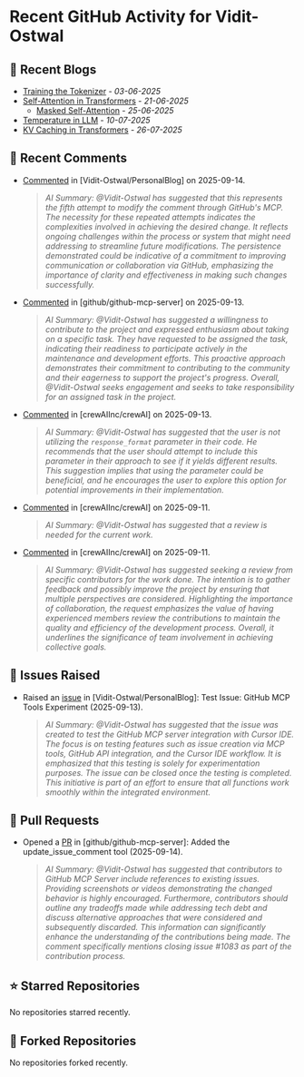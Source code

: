 # Recent GitHub Activity for Vidit-Ostwal

## 📝 Recent Blogs
- [Training the Tokenizer](https://www.notion.so/207e478805d48090b34fcc5c8e8c3c01?v=207e478805d480cfac6c000ca3c80482) - *03-06-2025*
- [Self-Attention in Transformers](https://www.notion.so/viditostwal/Self-Attention-in-Transformers-216e478805d48005b515fac90e1d76e0) - *21-06-2025*
  - [Masked Self-Attention](https://www.notion.so/viditostwal/Self-Attention-in-Transformers-216e478805d48005b515fac90e1d76e0) - *25-06-2025*
- [Temperature in LLM](https://open.substack.com/pub/viditostwal/p/how-does-temperature-changes-the?r=m52qu&utm_campaign=post&utm_medium=web&showWelcomeOnShare=false) - *10-07-2025*
- [KV Caching in Transformers](https://open.substack.com/pub/viditostwal/p/kv-key-value-cache-in-transformers?r=m52qu&utm_campaign=post&utm_medium=web&showWelcomeOnShare=false) - *26-07-2025*
## 💬 Recent Comments
- [Commented](https://github.com/Vidit-Ostwal/PersonalBlog/issues/1#issuecomment-3289157838) in [Vidit-Ostwal/PersonalBlog] on 2025-09-14.
  > *AI Summary: @Vidit-Ostwal has suggested that this represents the fifth attempt to modify the comment through GitHub's MCP. The necessity for these repeated attempts indicates the complexities involved in achieving the desired change. It reflects ongoing challenges within the process or system that might need addressing to streamline future modifications. The persistence demonstrated could be indicative of a commitment to improving communication or collaboration via GitHub, emphasizing the importance of clarity and effectiveness in making such changes successfully.*
- [Commented](https://github.com/github/github-mcp-server/issues/1083#issuecomment-3288814677) in [github/github-mcp-server] on 2025-09-13.
  > *AI Summary: @Vidit-Ostwal has suggested a willingness to contribute to the project and expressed enthusiasm about taking on a specific task. They have requested to be assigned the task, indicating their readiness to participate actively in the maintenance and development efforts. This proactive approach demonstrates their commitment to contributing to the community and their eagerness to support the project's progress. Overall, @Vidit-Ostwal seeks engagement and seeks to take responsibility for an assigned task in the project.*
- [Commented](https://github.com/crewAIInc/crewAI/issues/3480#issuecomment-3287600149) in [crewAIInc/crewAI] on 2025-09-13.
  > *AI Summary: @Vidit-Ostwal has suggested that the user is not utilizing the `response_format` parameter in their code. He recommends that the user should attempt to include this parameter in their approach to see if it yields different results. This suggestion implies that using the parameter could be beneficial, and he encourages the user to explore this option for potential improvements in their implementation.*
- [Commented](https://github.com/crewAIInc/crewAI/pull/3390#issuecomment-3278183875) in [crewAIInc/crewAI] on 2025-09-11.
  > *AI Summary: @Vidit-Ostwal has suggested that a review is needed for the current work.*
- [Commented](https://github.com/crewAIInc/crewAI/pull/3475#issuecomment-3278172860) in [crewAIInc/crewAI] on 2025-09-11.
  > *AI Summary: @Vidit-Ostwal has suggested seeking a review from specific contributors for the work done. The intention is to gather feedback and possibly improve the project by ensuring that multiple perspectives are considered. Highlighting the importance of collaboration, the request emphasizes the value of having experienced members review the contributions to maintain the quality and efficiency of the development process. Overall, it underlines the significance of team involvement in achieving collective goals.*

## 🐛 Issues Raised
- Raised an [issue](https://github.com/Vidit-Ostwal/PersonalBlog/issues/1) in [Vidit-Ostwal/PersonalBlog]: Test Issue: GitHub MCP Tools Experiment (2025-09-13).
  > *AI Summary: @Vidit-Ostwal has suggested that the issue was created to test the GitHub MCP server integration with Cursor IDE. The focus is on testing features such as issue creation via MCP tools, GitHub API integration, and the Cursor IDE workflow. It is emphasized that this testing is solely for experimentation purposes. The issue can be closed once the testing is completed. This initiative is part of an effort to ensure that all functions work smoothly within the integrated environment.*

## 🚀 Pull Requests
- Opened a [PR](https://github.com/github/github-mcp-server/pull/1087) in [github/github-mcp-server]: Added the update_issue_comment tool (2025-09-14).
  > *AI Summary: @Vidit-Ostwal has suggested that contributors to GitHub MCP Server include references to existing issues. Providing screenshots or videos demonstrating the changed behavior is highly encouraged. Furthermore, contributors should outline any tradeoffs made while addressing tech debt and discuss alternative approaches that were considered and subsequently discarded. This information can significantly enhance the understanding of the contributions being made. The comment specifically mentions closing issue #1083 as part of the contribution process.*

## ⭐ Starred Repositories
No repositories starred recently.

## 🍴 Forked Repositories
No repositories forked recently.
